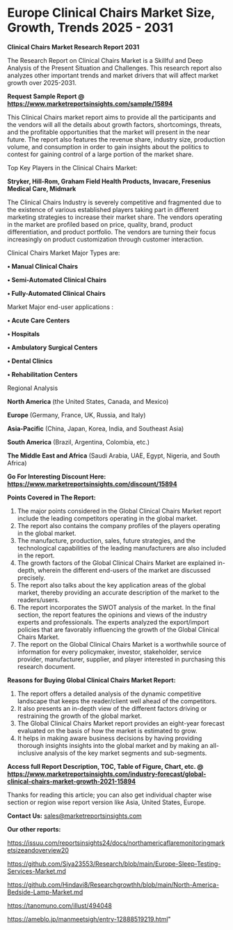  # Europe Clinical Chairs Market Size, Growth, Trends 2025 - 2031

<strong>Clinical Chairs Market Research Report 2031</strong>

The Research Report on Clinical Chairs Market is a Skillful and Deep Analysis of the Present Situation and Challenges. This research report also analyzes other important trends and market drivers that will affect market growth over 2025-2031.

<strong>Request Sample Report @ <a href=https://www.marketreportsinsights.com/sample/15894>https://www.marketreportsinsights.com/sample/15894</a></strong>

This Clinical Chairs market report aims to provide all the participants and the vendors will all the details about growth factors, shortcomings, threats, and the profitable opportunities that the market will present in the near future. The report also features the revenue share, industry size, production volume, and consumption in order to gain insights about the politics to contest for gaining control of a large portion of the market share.

Top Key Players in the Clinical Chairs Market:

<strong>Stryker, Hill-Rom, Graham Field Health Products, Invacare, Fresenius Medical Care, Midmark</strong>

The Clinical Chairs Industry is severely competitive and fragmented due to the existence of various established players taking part in different marketing strategies to increase their market share. The vendors operating in the market are profiled based on price, quality, brand, product differentiation, and product portfolio. The vendors are turning their focus increasingly on product customization through customer interaction.

Clinical Chairs Market Major Types are:

<strong>• Manual Clinical Chairs

• Semi-Automated Clinical Chairs

• Fully-Automated Clinical Chairs</strong>

Market Major end-user applications :

<strong>• Acute Care Centers

• Hospitals

• Ambulatory Surgical Centers

• Dental Clinics

• Rehabilitation Centers</strong>

Regional Analysis

</u><strong><b>North America</b></strong> (the United States, Canada, and Mexico)

<strong><b>Europe </b></strong>(Germany, France, UK, Russia, and Italy)

<strong><b>Asia-Pacific</b></strong> (China, Japan, Korea, India, and Southeast Asia)

<strong><b>South America</b></strong> (Brazil, Argentina, Colombia, etc.)

<strong><b>The Middle East and Africa</b></strong> (Saudi Arabia, UAE, Egypt, Nigeria, and South Africa)

<strong>Go For Interesting Discount Here: <a href=https://www.marketreportsinsights.com/discount/15894>https://www.marketreportsinsights.com/discount/15894</a></strong>

<strong>Points Covered in The Report:</strong>
<ol>
  <li>The major points considered in the Global Clinical Chairs Market report include the leading competitors operating in the global market.</li>
  <li>The report also contains the company profiles of the players operating in the global market.</li>
  <li>The manufacture, production, sales, future strategies, and the technological capabilities of the leading manufacturers are also included in the report.</li>
  <li>The growth factors of the Global Clinical Chairs Market are explained in-depth, wherein the different end-users of the market are discussed precisely.</li>
  <li>The report also talks about the key application areas of the global market, thereby providing an accurate description of the market to the readers/users.</li>
  <li>The report incorporates the SWOT analysis of the market. In the final section, the report features the opinions and views of the industry experts and professionals. The experts analyzed the export/import policies that are favorably influencing the growth of the Global Clinical Chairs Market.</li>
  <li>The report on the Global Clinical Chairs Market is a worthwhile source of information for every policymaker, investor, stakeholder, service provider, manufacturer, supplier, and player interested in purchasing this research document.</li>
</ol>
<strong>Reasons for Buying Global Clinical Chairs Market Report:</strong>

<ol>
  <li>The report offers a detailed analysis of the dynamic competitive landscape that keeps the reader/client well ahead of the competitors.</li>
  <li>It also presents an in-depth view of the different factors driving or restraining the growth of the global market.</li>
  <li>The Global Clinical Chairs Market report provides an eight-year forecast evaluated on the basis of how the market is estimated to grow.</li>
  <li>It helps in making aware business decisions by having providing thorough insights insights into the global market and by making an all-inclusive analysis of the key market segments and sub-segments.</li>
</ol>
<strong>Access full Report Description, TOC, Table of Figure, Chart, etc. @ <a href=https://www.marketreportsinsights.com/industry-forecast/global-clinical-chairs-market-growth-2021-15894>https://www.marketreportsinsights.com/industry-forecast/global-clinical-chairs-market-growth-2021-15894</a></strong>


Thanks for reading this article; you can also get individual chapter wise section or region wise report version like Asia, United States, Europe.

<strong>Contact Us:</strong>
sales@marketreportsinsights.com

<strong>Our other reports:</strong>

<a href=https://issuu.com/reportsinsights24/docs/northamericaflaremonitoringmarketsizeandoverview20>https://issuu.com/reportsinsights24/docs/northamericaflaremonitoringmarketsizeandoverview20</a>

<a href=https://github.com/Siya23553/Research/blob/main/Europe-Sleep-Testing-Services-Market.md>https://github.com/Siya23553/Research/blob/main/Europe-Sleep-Testing-Services-Market.md</a>

<a href=https://github.com/Hindavi8/Researchgrowthh/blob/main/North-America-Bedside-Lamp-Market.md>https://github.com/Hindavi8/Researchgrowthh/blob/main/North-America-Bedside-Lamp-Market.md</a>

<a href=https://tanomuno.com/illust/494048>https://tanomuno.com/illust/494048</a>

<a href=https://ameblo.jp/manmeetsigh/entry-12888519219.html>https://ameblo.jp/manmeetsigh/entry-12888519219.html</a>"
